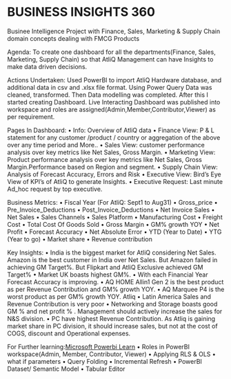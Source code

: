 # BUSINESS INSIGHTS 360

Businee Intelligence Project with Finance, Sales, Marketing & Supply Chain domain concepts dealing with FMCG Products

Agenda:
To create one dashboard for all the departments(Finance, Sales, Marketing, Supply Chain) so that AtliQ Management can have Insights to make data driven decisions.

Actions Undertaken:
Used PowerBI to import AtliQ Hardware database, and additional data in csv and .xlsx file format. Using Power Query Data was cleaned, transformed. 
Then Data modelling was completed.
After this I started creating Dashboard.
Live Interacting Dashboard was published into workspace and roles are assigned(Admin,Member,Contributor,Viewer) as per requirement.

Pages In Dashboard:
• Info: Overview of AtliQ data
• Finance View: P & L statement for any customer /product / country or aggregation of the above over any time period and More..
• Sales View: customer performance analysis over key metrics like Net Sales, Gross Margin.
• Marketing View: Product performance analysis over key metrics like Net Sales, Gross Margin.Performance based on Region and segment.
• Supply Chain View: Analysis of Forecast Accuracy, Errors and Risk
• Executive View: Bird’s Eye View of KPI’s of AtliQ to generate Insights.
• Executive Request: Last minute Ad_hoc request by top executive.

Business Metrics:
• Fiscal Year (For AtliQ: Sept1 to Aug31)
• Gross_price
• Pre_Invoice_Deductions
• Post_Invoice_Deductions
• Net Invoice Sales
• Net Sales
• Sales Channels
• Sales Platform
• Manufacturing Cost
• Freight Cost
• Total Cost Of Goods Sold
• Gross Margin
• GM% growth YOY
• Net Profit
• Forecast Accuracy
• Net Absolute Error
• YTD (Year to Date)
• YTG (Year to go)
• Market share
• Revenue contribution

Key Insights:
•	India is the biggest market for AtliQ considering Net Sales. Amazon is the best customer in India over Net Sales. But Amazon failed in achieving GM Target%. But Flipkart and AtliQ Exclusive achieved GM Target% 
•	Market UK boasts highest GM%. 
•	With each Financial Year Forecast Accuracy is improving.
•	AQ HOME Allin1 Gen 2 is the best product as per Revenue Contribution and GM% growth YOY.
•	AQ Marquee P4 is the worst product as per GM% growth YOY. Atliq 
•	Latin America Sales and Revenue Contribution is very poor
•	Networking and Storage boasts good GM % and net profit % .  Management should actively increase the sales for N&S division.
•	PC have highest Revenue Contribution. As Atliq is gaining market share in PC division, it should increase sales, but not at the cost of COGS, discount and Operational expenses.

For Further learning:[Microsoft Powerbi Learn](https://learn.microsoft.com/en-us/training/powerplatform/power-bi)
• Roles in PowerBI workspace(Admin, Member, Contributor, Viewer)
• Applying RLS & OLS
• what if parameters
• Query Folding
• Incremental Refresh
• PowerBI Dataset/ Semantic Model
• Tabular Editor



 
